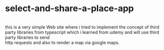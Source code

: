 # select-and-share-a-place-app

<br> this is a very simple Web site where i tried to implement the concept of third party libraries from typescript which i learned from udemy and will use third party libraries to send
<br>http requests and also to render a map via google maps.

 
